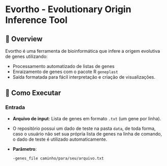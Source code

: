 # Evortho - Evolutionary Origin Inference Tool

## 📌 Overview

Evortho é uma ferramenta de bioinformática que infere a origem evolutiva de genes utilizando:
- Processamento automatizado de listas de genes
- Enraizamento de genes com o pacote R `geneplast`
- Saída formatada para fácil interpretação e criação de visualizações.

## 🚀 Como Executar

### Entrada
- **Arquivo de input**: Lista de genes em formato `.txt` (um gene por linha). 
- O repositório possui um dado de teste na pasta `data`, de toda forma, caso o usuário não set sua própria lista de genes na linha de comando, o dado de teste é utilizado automaticamente.

- **Parâmetro**: 
  ```bash
  -genes_file caminho/para/seu/arquivo.txt